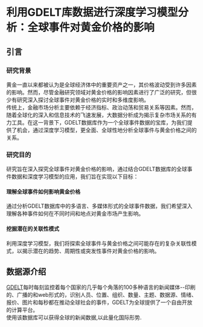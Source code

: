 # 利用GDELT库数据进行深度学习模型分析：全球事件对黄金价格的影响

## 引言

### 研究背景

黄金一直以来都被认为是全球经济体中的重要资产之一，其价格波动受到许多因素的影响。然而，尽管金融研究领域对黄金价格的影响因素进行了广泛的研究，但很少有研究深入探讨全球事件对黄金价格的实时和多维度影响。  
传统上，金融市场分析主要依赖于经济指标、政治动荡和贸易关系等因素。然而，随着全球化的深入和信息技术的飞速发展，大数据分析成为揭示复杂市场关系的有力工具。在这一背景下，GDELT数据库作为一个全球事件数据的宝库，为我们提供了机会，通过深度学习模型，更全面、全球性地分析全球事件与黄金价格之间的关系。  

### 研究目的

研究旨在深入探究全球事件对黄金价格的影响，通过结合GDELT数据库的全球事件数据和深度学习模型的应用，我们旨在实现以下目标：

#### 理解全球事件如何影响黄金价格

通过分析GDELT数据库中的多语言、多媒体形式的全球事件数据，我们希望深入理解各种事件如何在不同时间和地点对黄金市场产生影响。

#### 挖掘潜在的关联性模式

利用深度学习模型，我们将探索全球事件与黄金价格之间可能存在的复杂关联性模式，以揭示潜在的趋势、周期性或突发性事件对黄金价格的影响。

## 数据源介绍

[GDELT](<www.gdeltproject.org>)每时每刻监控着每个国家的几乎每个角落的100多种语言的新闻媒体--印刷的、广播的和web形式的，识别人员、位置、组织、数量、主题、数据源、情绪、报价、图片和每秒都在推动全球社会的事件，GDELT为全球提供了一个自由开放的计算平台。  
使用该数据库可以获得全球的新闻数据,以此量化国际形势.
